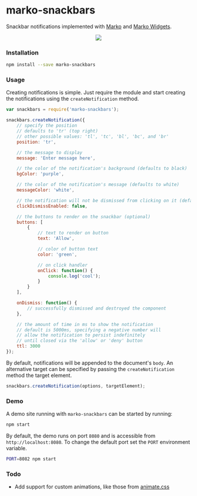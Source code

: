 # marko-snackbars

Snackbar notifications implemented with [Marko](https://github.com/marko-js/marko) and [Marko Widgets](https://github.com/marko-js/marko-widgets).

<p align='center'>
    <img src='https://media.giphy.com/media/3oriNVIZjxeyBhCXhS/giphy.gif'/>
</p>

### Installation

```sh
npm install --save marko-snackbars
```

### Usage

Creating notifications is simple. Just require the module and start creating the notifications using the `createNotification` method.

```js
var snackbars = require('marko-snackbars');

snackbars.createNotification({
    // specify the position
    // defaults to 'tr' (top right)
    // other possible values: 'tl', 'tc', 'bl', 'bc', and 'br'
    position: 'tr',

    // the message to display
    message: 'Enter message here',

    // the color of the notification's background (defaults to black)
    bgColor: 'purple',

    // the color of the notification's message (defaults to white)
    messageColor: 'white',

    // the notification will not be dismissed from clicking on it (defaults to true)
    clickDismissEnabled: false,

    // the buttons to render on the snackbar (optional)
    buttons: [
        {
            // text to render on button
            text: 'Allow',

            // color of button text
            color: 'green',

            // on click handler
            onClick: function() {
                console.log('cool');
            }
        }
    ],

    onDismiss: function() {
        // successfully dismissed and destroyed the component
    },

    // the amount of time in ms to show the notification
    // default is 5000ms, specifying a negative number will
    // allow the notification to persist indefinitely
    // until closed via the 'allow' or 'deny' button
    ttl: 3000
});

```

By default, notifications will be appended to the document's `body`. An alternative target
can be specified by passing the `createNotification` method the target element.

```js
snackbars.createNotification(options, targetElement);
```

### Demo

A demo site running with `marko-snackbars` can be started by running:

```bash
npm start
```

By default, the demo runs on port `8080` and is accessible from `http://localhost:8080`.
To change the default port set the `PORT` environment variable.

```bash
PORT=8082 npm start
```

### Todo
- Add support for custom animations, like those from [animate.css](https://github.com/daneden/animate.css)
